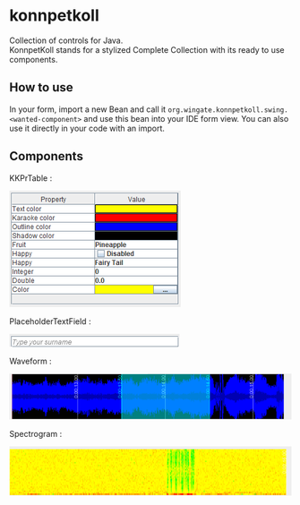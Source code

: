 # konnpetkoll
Collection of controls for Java.<br />
KonnpetKoll stands for a stylized Complete Collection with its ready to use components.
## How to use
In your form, import a new Bean and call it ```org.wingate.konnpetkoll.swing.<wanted-component>``` and use this bean into your IDE form view. You can also use it directly in your code with an import.
## Components

KKPrTable :

![KKPrTable](https://github.com/TW2/konnpetkoll/blob/main/screenshots/01.png)

PlaceholderTextField :

![PlaceholderTextField](https://github.com/TW2/konnpetkoll/blob/main/screenshots/02.png)

Waveform :

![Waveform](https://github.com/TW2/konnpetkoll/blob/main/screenshots/03.png)

Spectrogram :

![Spectrogram](https://github.com/TW2/konnpetkoll/blob/main/screenshots/04.png)
